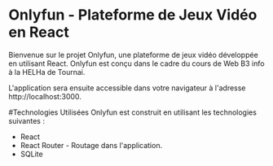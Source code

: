 # Onlyfun - Plateforme de Jeux Vidéo en React


Bienvenue sur le projet Onlyfun, une plateforme de jeux vidéo développée en utilisant React.
Onlyfun est conçu dans le cadre du cours de Web B3 info à la HELHa de Tournai.


L'application sera ensuite accessible dans votre navigateur à l'adresse http://localhost:3000.

#Technologies Utilisées
Onlyfun est construit en utilisant les technologies suivantes :

- React
- React Router - Routage dans l'application.
- SQLite
